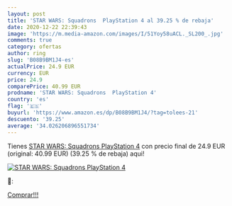 ```yaml
---
layout: post
title: 'STAR WARS: Squadrons  PlayStation 4 al 39.25 % de rebaja'
date: 2020-12-22 22:39:43
image: 'https://m.media-amazon.com/images/I/51Yoy58uACL._SL200_.jpg'
comments: true
category: ofertas
author: ring
slug: 'B08B9BM1J4-es'
actualPrice: 24.9 EUR
currency: EUR
price: 24.9
comparePrice: 40.99 EUR
prodname: 'STAR WARS: Squadrons  PlayStation 4'
country: 'es'
flag: '🇪🇸'
buyurl: 'https://www.amazon.es/dp/B08B9BM1J4/?tag=tolees-21'
descuento: '39.25'
average: '34.026206896551734'
---
```


Tienes [STAR WARS: Squadrons  PlayStation 4](https://www.amazon.es/dp/B08B9BM1J4/?tag=tolees-21) con precio final de  24.9 EUR (original: 40.99 EUR) (39.25 %  de rebaja) aqui!

[![STAR WARS: Squadrons  PlayStation 4](https://m.media-amazon.com/images/I/51Yoy58uACL._SL200_.jpg)](https://www.amazon.es/dp/B08B9BM1J4/?tag=tolees-21)

🔎:


[Comprar!!!](https://www.amazon.es/dp/B08B9BM1J4/?tag=tolees-21)
